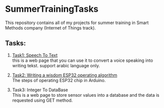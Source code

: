 # SummerTrainingTasks
This repository contains all of my projects for summer training in Smart Methods company (Internet of Things track).
## Tasks:
1. [Task1: Speech To Text](#Task)
<br>this is a web page that you can use it to convert a voice speaking into writing tekst. support arabic language only.

2. [Task2: Writing a wisdom ESP32 operating algorithm](#Task2)
<br>The steps of operating ESP32 chip in Arduino.

3. Task3: Integer To DataBase
<br>This is a web page to store sensor values into a database and the data is requested using GET method.
